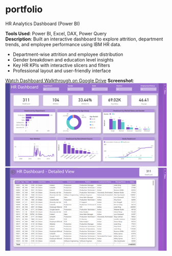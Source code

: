 # portfolio

HR Analytics Dashboard (Power BI)

**Tools Used**: Power BI, Excel, DAX, Power Query  
**Description**: Built an interactive dashboard to explore attrition, department trends, and employee performance using IBM HR data.  
- Department-wise attrition and employee distribution
- Gender breakdown and education level insights
- Key HR KPIs with interactive slicers and filters
- Professional layout and user-friendly interface

[Watch Dashboard Walkthrough on Google Drive](https://drive.google.com/file/d/1WbXm5vH0M4gR7-xcxUvv-5G4ETrx7LIj/view?usp=sharing)
**Screenshot**:
![HR Dashboard](HRDashboard.png)  
![Detailed View](HRDashboard_DetailedView.png)
